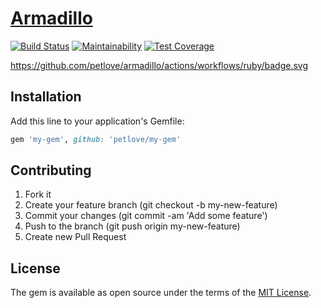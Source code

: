 # [Armadillo][gem_page]

[![Build Status][travis_status_image]][travis_page]
[![Maintainability][code_climate_maintainability_image]][code_climate_maintainability_page]
[![Test Coverage][code_climate_test_coverage_image]][code_climate_test_coverage_page]

https://github.com/petlove/armadillo/actions/workflows/ruby/badge.svg

## Installation

Add this line to your application's Gemfile:

```ruby
gem 'my-gem', github: 'petlove/my-gem'
```

## Contributing

1. Fork it
2. Create your feature branch (git checkout -b my-new-feature)
3. Commit your changes (git commit -am 'Add some feature')
4. Push to the branch (git push origin my-new-feature)
5. Create new Pull Request

## License

The gem is available as open source under the terms of the [MIT License][mit_license_page].

[gem_page]: https://github.com/petlove/my_gem
[code_of_conduct_page]: https://github.com/petlove/my_gem/blob/master/CODE_OF_CONDUCT.md
[mit_license_page]: https://opensource.org/licenses/MIT
[contributor_convenant_page]: http://contributor-covenant.org
[travis_status_image]: https://travis-ci.org/petlove/my_gem.svg?branch=master
[travis_page]: https://travis-ci.org/petlove/my_gem
[code_climate_maintainability_image]: https://api.codeclimate.com/v1/badges/2b9a2174ac460c3f44ad/maintainability
[code_climate_maintainability_page]: https://codeclimate.com/github/petlove/my_gem/maintainability
[code_climate_test_coverage_image]: https://api.codeclimate.com/v1/badges/2b9a2174ac460c3f44ad/test_coverage
[code_climate_test_coverage_page]: https://codeclimate.com/github/petlove/my_gem/test_coverage
